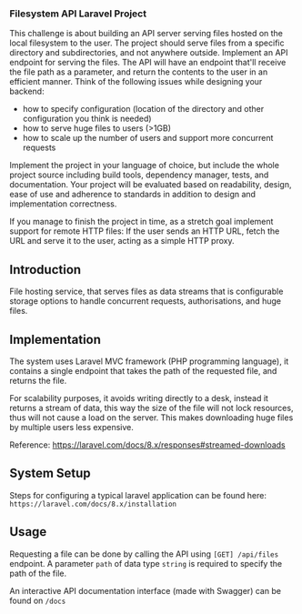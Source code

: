 ### **Filesystem API Laravel Project**

This challenge is about building an API server serving files hosted on the local filesystem to the user. The project should serve files from a specific directory and subdirectories, and not anywhere outside. Implement an API endpoint for serving the files. The API will have an endpoint that'll receive the file path as a parameter, and return the contents to the user in an efficient manner. Think of the following issues while designing your backend: 
- how to specify configuration (location of the directory and other configuration you think is needed)
- how to serve huge files to users (>1GB) 
- how to scale up the number of users and support more concurrent requests

Implement the project in your language of choice, but include the whole project source including build tools, dependency manager, tests, and documentation. Your project will be evaluated based on readability, design, ease of use and adherence to standards in addition to design and implementation correctness. 

If you manage to finish the project in time, as a stretch goal implement support for remote HTTP files: If the user sends an HTTP URL, fetch the URL and serve it to the user, acting as a simple HTTP proxy. 


## **Introduction**
File hosting service, that serves files as data streams that is configurable storage options to handle concurrent requests, authorisations, and huge files.

## **Implementation**
The system uses Laravel MVC framework (PHP programming language), it contains a single endpoint that takes the path of the requested file, and returns the file.

For scalability purposes, it avoids writing directly to a desk, instead it returns a stream of data, this way the size of the file will not lock resources, thus will not cause a load on the server. This makes downloading huge files by multiple users less expensive.

Reference: https://laravel.com/docs/8.x/responses#streamed-downloads

## **System Setup**
Steps for configuring a typical laravel application can be found here:
``https://laravel.com/docs/8.x/installation``


## **Usage**
Requesting a file can be done by calling the API using ``[GET] /api/files`` endpoint. A parameter ``path`` of data type `string` is required to specify the path of the file.

An interactive API documentation interface (made with Swagger) can be found on ``/docs``

